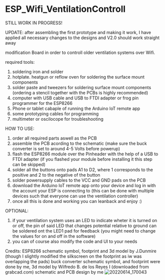 # ESP_Wifi_VentilationControll

STILL WORK IN PROGRESS!

UPDATE:
after assembling the first prototype and making it work, I have applied all necessary changes to the designs and V2.0 should work straight away


modification Board in order to controll older ventilation systems over Wifi.

required tools:
1. soldering iron and solder
2. hotplate. heatgun or reflow oven for soldering the surface mount components
3. solder paste and tweezers for soldering surface mount components (ordering a stencil together with the PCBs is highly recommended)
5. computer with USB cable and USB to FTDI adapter or frog pin programmer for the ESP8266
6. Phone or tablet cabaple of running the Arduino IoT remote app
7. some prototyping cables for programming
8. multimeter or oscilocope for troubleshooting

HOW TO USE:
1. order all required parts aswell as the PCB
2. assemble the PCB acording to the schematic (make sure the buck converter is set to around 4-5 Volts before powerup)
3. flash the ESP8266 module over the Pinheader with the help of a USB to FTDI adapter (if you flashed your module before installing it this step can be skipped)
4. solder all the buttons onto pads A1 to D2, where 1 corresponds to the positive and 2 to the negative of the button
5. solder powersupply cables to the VCC and GND pads on the PCB
6. download the Arduino IoT remote app onto your device and log in with the account your ESP is connecting to (this can be done with multiple devices such that everyone can use the ventilation controller)
7. once all this is done and working you can leanback and enjoy :)

OPTIONAL:
1. if your ventilation system uses an LED to indicate wheter it is turned on or off, the pin of said LED that changes potential relative to ground can be soldered ont the LED1 pad for feedback (you might need to change the values for on and off in the software)
2. you can of course also modify the code and UI to your needs

Credits:
ESP8266 schematic symbol, footprint and 3d model by J.Dunmire 
(though I slightly modified the silkscreen on the footprint as iw was overlapping the pads)
buck converter schematic symbol, and footprint were done by me, 3d model by Wilfredo B. de los Reyes I (downloaded from grabcad.com)
schematic and PCB design by me
![20220614_170043](https://github.com/stefarrn/ESP_Wifi_VentilationControll/assets/80580541/4f2377e1-1869-436b-977b-5588890b1e19)
